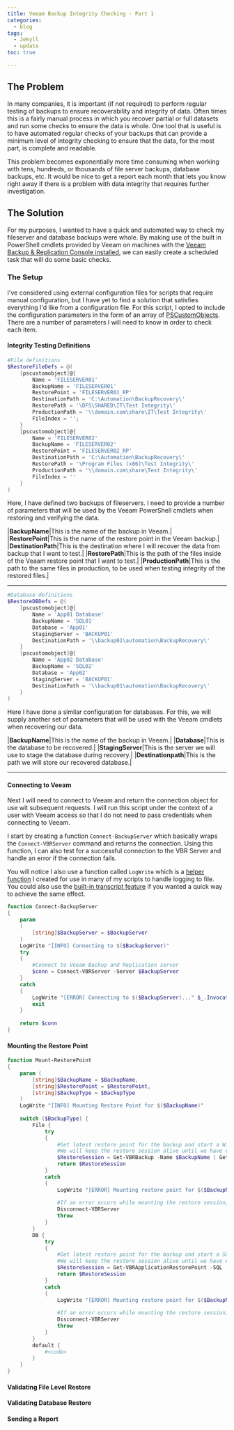 ```yaml
---
title: Veeam Backup Integrity Checking - Part 1
categories:
  - blog
tags:
  - Jekyll
  - update
toc: true

---
```

## The Problem
In many companies, it is important (if not required) to perform regular testing of backups to ensure recoverability and integrity of data.  Often times this is a fairly manual process in which you recover partial or full datasets and run some checks to ensure the data is whole.  One tool that is useful is to have automated regular checks of your backups that can provide a minimum level of integrity checking to ensure that the data, for the most part, is complete and readable.  

This problem becomes exponentially more time consuming when working with tens, hundreds, or thousands of file server backups, database backups, etc.  It would be nice to get a report each month that lets you know right away if there is a problem with data integrity that requires further investigation.

## The Solution
For my purposes, I wanted to have a quick and automated way to check my fileserver and database backups were whole.  By making use of the built in PowerShell cmdlets provided by Veeam on machines with the [Veeam Backup & Replication Console installed](https://helpcenter.veeam.com/docs/backup/hyperv/install_console.html?ver=110), we can easily create a scheduled task that will do some basic checks.

### The Setup
I've considered using external configuration files for scripts that require manual configuration, but I have yet to find a solution that satisfies everything I'd like from a configuration file.  For this script, I opted to include the configuration parameters in the form of an array of [PSCustomObjects](https://docs.microsoft.com/en-us/powershell/scripting/learn/deep-dives/everything-about-pscustomobject?view=powershell-7.2).  There are a number of parameters I will need to know in order to check each item.

#### Integrity Testing Definitions

```powershell
#File definitions
$RestoreFileDefs = @(
	[pscustomobject]@{ 
        Name = 'FILESERVER01'
        BackupName = 'FILESERVER01'
        RestorePoint = 'FILESERVER01_RP'
        DestinationPath = 'C:\Automation\BackupRecovery\'
        RestorePath = '\DFS\SHARED\IT\Test Integrity\'
        ProductionPath = '\\domain.com\share\IT\Test Integrity\'
        FileIndex = ''; 
    }
	[pscustomobject]@{ 
        Name = 'FILESERVER02'
        BackupName = 'FILESERVER02'
        RestorePoint = 'FILESERVER02_RP'
        DestinationPath = 'C:\Automation\BackupRecovery\'
        RestorePath = '\Program Files (x86)\Test Integrity\' 
        ProductionPath = '\\domain.com\share\Test Integrity\'
        FileIndex = ''
    }
)
```
Here, I have defined two backups of fileservers.  I need to provide a number of parameters that will be used by the Veeam PowerShell cmdlets when restoring and verifying the data.

|**BackupName**|This is the name of the backup in Veeam.|
|**RestorePoint**|This is the name of the restore point in the Veeam backup.|
|**DestinationPath**|This is the destination where I will recover the data from backup that I want to test.|
|**RestorePath**|This is the path of the files inside of the Veaam restore point that I want to test.|
|**ProductionPath**|This is the path to the same files in production, to be used when testing integrity of the restored files.|

---

```powershell
#Database definitions
$RestoreDBDefs = @(
	[pscustomobject]@{ 
        Name = 'App01 Database'
        BackupName = 'SQL01'
        Database = 'App01'
        StagingServer = 'BACKUP01'
        DestinationPath = '\\backup01\automation\BackupRecovery\'
    }
	[pscustomobject]@{ 
        Name = 'App02 Database'
        BackupName = 'SQL02'
        Database = 'App02'
        StagingServer = 'BACKUP01'
        DestinationPath = '\\backup01\automation\BackupRecovery\'
    }
)
```
Here I have done a similar configuration for databases.  For this, we will supply another set of parameters that will be used with the Veeam cmdlets when recovering our data.

|**BackupName**|This is the name of the backup in Veeam.|
|**Database**|This is the database to be recovered.|
|**StagingServer**|This is the server we will use to stage the database during recovery.|
|**Destinationpath**|This is the path we will store our recovered database.|

---

#### Connecting to Veeam

Next I will need to connect to Veeam and return the connection object for use wit subsequent requests.  I will run this script under the context of a user with Veeam access so that I do not need to pass credentials when connecting to Veeam.

I start by creating a function `Connect-BackupServer` which basically wraps the `Connect-VBRServer` command and returns the connection.  Using this function, I can also test for a successful connection to the VBR Server and handle an error if the connection fails.

You will notice I also use a function called `LogWrite` which is a [helper function]() I created for use in many of my scripts to handle logging to file.  You could also use the [built-in transcript feature](https://docs.microsoft.com/en-us/powershell/scripting/windows-powershell/wmf/whats-new/script-logging?view=powershell-7.2) if you wanted a quick way to achieve the same effect.

```powershell
function Connect-BackupServer
{
	param
	(
		[string]$BackupServer = $BackupServer
	)
	LogWrite "[INFO] Connecting to $($BackupServer)"
	try
	{
		#Connect to Veeam Backup and Replication server
		$conn = Connect-VBRServer -Server $BackupServer
	}
	catch
	{
		LogWrite "[ERROR] Connecting to $($BackupServer)..." $_.InvocationInfo.ScriptLineNumber $_
		exit
	}
	
	return $conn
}
```

#### Mounting the Restore Point

```powershell
function Mount-RestorePoint
{
	param (
		[string]$BackupName = $BackupName,
		[string]$RestorePoint = $RestorePoint,
		[string]$BackupType = $BackupType
	)
	LogWrite "[INFO] Mounting Restore Point for $($BackupName)"
	
	switch ($BackupType) {
		File {
			try
			{
				#Get latest restore point for the backup and start a Windows File Restore session.
				#We will keep the restore session alive until we have copied the required files to the Temp directory for hash comparison.
				$RestoreSession = Get-VBRBackup -Name $BackupName | Get-VBRRestorePoint -Name $RestorePoint | Sort-Object -Property CreationTime -Descending | Select-Object -First 1 | Start-VBRWindowsFileRestore -Reason "Backup Recovery Testing"
				return $RestoreSession
			}
			catch
			{
				LogWrite "[ERROR] Mounting restore point for $($BackupName)..." $_.InvocationInfo.ScriptLineNumber $_
				
				#If an error occurs while mounting the restore session, discard the server connection.
				Disconnect-VBRServer
				throw
			}
		}
		DB {
			try
			{
				#Get latest restore point for the backup and start a SQL Restore session.
				#We will keep the restore session alive until we have expoted the database to the Temp directory for verification.
				$RestoreSession = Get-VBRApplicationRestorePoint -SQL -Name $BackupName | Sort -Property CreationTime -Descending | select -First 1 | Start-VESQLRestoreSession
				return $RestoreSession
			}
			catch
			{
				LogWrite "[ERROR] Mounting restore point for $($BackupName)..." $_.InvocationInfo.ScriptLineNumber $_
				
				#If an error occurs while mounting the restore session, discard the server connection.
				Disconnect-VBRServer
				throw
			}
		}
		default {
			#<code>
		}
	}
}
```

#### Validating File Level Restore

#### Validating Database Restore

#### Sending a Report